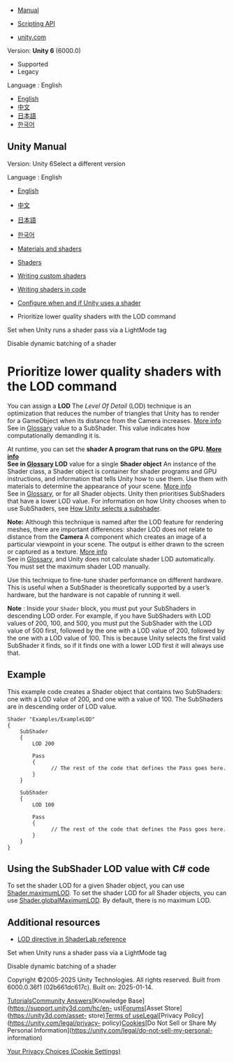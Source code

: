 [](https://docs.unity3d.com)

  * [Manual](../Manual/index.html)
  * [Scripting API](../ScriptReference/index.html)

  * [unity.com](https://unity.com/)

Version: **Unity 6** (6000.0)

  * Supported
  * Legacy

Language : English

  * [English](/Manual/writing-shader-prioritize-lower-quality-shaders.html)
  * [中文](/cn/current/Manual/writing-shader-prioritize-lower-quality-shaders.html)
  * [日本語](/ja/current/Manual/writing-shader-prioritize-lower-quality-shaders.html)
  * [한국어](/kr/current/Manual/writing-shader-prioritize-lower-quality-shaders.html)

[](https://docs.unity3d.com)

## Unity Manual

Version: Unity 6Select a different version

Language : English

  * [English](/Manual/writing-shader-prioritize-lower-quality-shaders.html)
  * [中文](/cn/current/Manual/writing-shader-prioritize-lower-quality-shaders.html)
  * [日本語](/ja/current/Manual/writing-shader-prioritize-lower-quality-shaders.html)
  * [한국어](/kr/current/Manual/writing-shader-prioritize-lower-quality-shaders.html)

  * [Materials and shaders](materials-and-shaders.html)
  * [Shaders](Shaders.html)
  * [Writing custom shaders](writing-custom-shaders.html)
  * [Writing shaders in code](shader-writing.html)
  * [Configure when and if Unity uses a shader](writing-shader-tags.html)
  * Prioritize lower quality shaders with the LOD command

[](writing-shader-tags-set-pass.html)

Set when Unity runs a shader pass via a LightMode tag

[](writing-shader-tags-disable-dynamic-batching.html)

Disable dynamic batching of a shader

# Prioritize lower quality shaders with the LOD command

You can assign a **LOD** The _Level Of Detail_ (LOD) technique is an
optimization that reduces the number of triangles that Unity has to render for
a GameObject when its distance from the Camera increases. [More
info](LevelOfDetail.html)  
See in [Glossary](Glossary.html#LOD) value to a SubShader. This value
indicates how computationally demanding it is.

At runtime, you can set the ****shader** A program that runs on the GPU. [More
info](Shaders.html)  
See in [Glossary](Glossary.html#Shader) LOD** value for a single **Shader
object** An instance of the Shader class, a Shader object is container for
shader programs and GPU instructions, and information that tells Unity how to
use them. Use them with materials to determine the appearance of your scene.
[More info](shader-objects.html)  
See in [Glossary](Glossary.html#Shaderobject), or for all Shader objects.
Unity then prioritises SubShaders that have a lower LOD value. For information
on how Unity chooses when to use SubShaders, see [How Unity selects a
subshader](shader-loading.html#selecting-subshaders).

**Note:** Although this technique is named after the LOD feature for rendering
meshes, there are important differences: shader LOD does not relate to
distance from the **Camera** A component which creates an image of a
particular viewpoint in your scene. The output is either drawn to the screen
or captured as a texture. [More info](CamerasOverview.html)  
See in [Glossary](Glossary.html#Camera), and Unity does not calculate shader
LOD automatically. You must set the maximum shader LOD manually.

Use this technique to fine-tune shader performance on different hardware. This
is useful when a SubShader is theoretically supported by a user’s hardware,
but the hardware is not capable of running it well.

**Note** : Inside your `Shader` block, you must put your SubShaders in
descending LOD order. For example, if you have SubShaders with LOD values of
200, 100, and 500, you must put the SubShader with the LOD value of 500 first,
followed by the one with a LOD value of 200, followed by the one with a LOD
value of 100. This is because Unity selects the first valid SubShader it
finds, so if it finds one with a lower LOD first it will always use that.

## Example

This example code creates a Shader object that contains two SubShaders: one
with a LOD value of 200, and one with a value of 100. The SubShaders are in
descending order of LOD value.

    
    
    Shader "Examples/ExampleLOD"
    {
        SubShader
        {
            LOD 200
    
            Pass
            {                
                  // The rest of the code that defines the Pass goes here.
            }
        }
    
        SubShader
        {
            LOD 100
    
            Pass
            {                
                  // The rest of the code that defines the Pass goes here.
            }
        }
    }
    

## Using the SubShader LOD value with C# code

To set the shader LOD for a given Shader object, you can use
[Shader.maximumLOD](../ScriptReference/Shader-maximumLOD.html). To set the
shader LOD for all Shader objects, you can use
[Shader.globalMaximumLOD](../ScriptReference/Shader-globalMaximumLOD.html). By
default, there is no maximum LOD.

## Additional resources

  * [LOD directive in ShaderLab reference](SL-ShaderLOD.html)

[](writing-shader-tags-set-pass.html)

Set when Unity runs a shader pass via a LightMode tag

[](writing-shader-tags-disable-dynamic-batching.html)

Disable dynamic batching of a shader

Copyright ©2005-2025 Unity Technologies. All rights reserved. Built from
6000.0.36f1 (02b661dc617c). Built on: 2025-01-14.

[Tutorials](https://learn.unity.com/)[Community
Answers](https://answers.unity3d.com)[Knowledge
Base](https://support.unity3d.com/hc/en-
us)[Forums](https://forum.unity3d.com)[Asset Store](https://unity3d.com/asset-
store)[Terms of
use](https://docs.unity3d.com/Manual/TermsOfUse.html)[Legal](https://unity.com/legal)[Privacy
Policy](https://unity.com/legal/privacy-
policy)[Cookies](https://unity.com/legal/cookie-policy)[Do Not Sell or Share
My Personal Information](https://unity.com/legal/do-not-sell-my-personal-
information)

[Your Privacy Choices (Cookie Settings)](javascript:void\(0\);)

